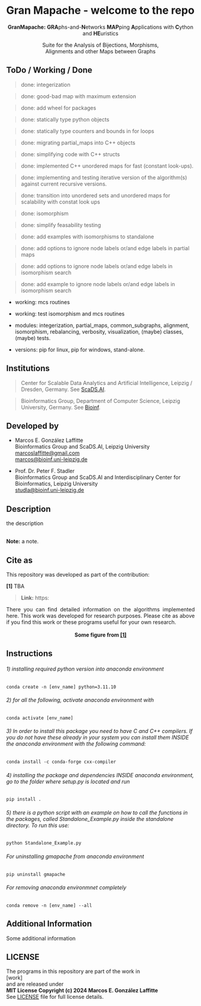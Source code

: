 # Gran Mapache - welcome to the repo

<p align="center">
<strong>GranMapache:</strong> <strong>GRA</strong>phs-and-<strong>N</strong>etworks <strong>MAP</strong>ping <strong>A</strong>pplications with <strong>C</strong>ython and <strong>HE</strong>uristics
</p>

<p align="center">
Suite for the Analysis of Bijections, Morphisms,<br/>
Alignments and other Maps between Graphs
</p>


## ToDo / Working / Done

> done: integerization

> done: good-bad map with maximum extension

> done: add wheel for packages

> done: statically type python objects

> done: statically type counters and bounds in for loops

> done: migrating partial_maps into C++ objects

> done: simplifying code with C++ structs

> done: implemented C++ unordered maps for fast (constant look-ups).

> done: implementing and testing iterative version of the algorithm(s) against current recursive versions.

> done: transition into unordered sets and unordered maps for scalability with constat look ups

> done: isomorphism

> done: simplify feasability testing

> done: add examples with isomorphisms to standalone

> done: add options to ignore node labels or/and edge labels in partial maps

> done: add options to ignore node labels or/and edge labels in isomorphism search

> done: add example to ignore node labels or/and edge labels in isomorphism search

- working: mcs routines

- working: test isomorphism and mcs routines

- modules: integerization, partial_maps, common_subgraphs, alignment, isomorphism, rebalancing, verbosity, visualization, (maybe) classes, (maybe) tests.

- versions: pip for linux, pip for windows, stand-alone.


## Institutions

> Center for Scalable Data Analytics and Artificial Intelligence, Leipzig / Dresden, Germany. See <a href="https://scads.ai/">ScaDS.AI</a>.<br/>

> Bioinformatics Group, Department of Computer Science, Leipzig University, Germany. See <a href="https://www.bioinf.uni-leipzig.de/">Bioinf</a>.<br/>

## Developed by

- Marcos E. González Laffitte<br/>
  Bioinformatics Group and ScaDS.AI, Leipzig University<br/>
  marcoslaffitte@gmail.com<br/>
  marcos@bioinf.uni-leipzig.de<br/>

- Prof. Dr. Peter F. Stadler<br/>
  Bioinformatics Group and ScaDS.AI and Interdisciplinary Center for Bioinformatics, Leipzig University<br/>
  studla@bioinf.uni-leipzig.de<br/>


## Description

<div align="justify">
the description
</div>
<br/>

**Note:** a note.

## Cite as

This repository was developed as part of the contribution:

**[1]** TBA
> **Link:** https:

<div align="justify">
There you can find detailed information on the algorithms implemented here. This work was developed for research purposes. Please cite as above if you find this work or these programs useful for your own research.
</div>
<br/>

<div align="center">
<strong>Some figure from <a href="link">[1]</a></strong><br/>
</div>



## Instructions

###### 1) installing required python version into anaconda environment
```
conda create -n [env_name] python=3.11.10
```
###### 2) for all the following, activate anaconda environment with
```
conda activate [env_name]
```
###### 3) In order to install this package you need to have C and C++ compilers. If you do not have these already in your system you can install them INSIDE the anaconda environment with the following command:
```
conda install -c conda-forge cxx-compiler
```
###### 4) installing the package and dependencies INSIDE anaconda environment, go to the folder where setup.py is located and run
```
pip install .
```
###### 5) there is a python script with an example on how to call the functions in the packages, called Standalone_Example.py inside the standalone directory. To run this use:
```
python Standalone_Example.py
```
###### For uninstalling gmapache from anaconda environment
```
pip uninstall gmapache
```
###### For removing anaconda environmnet completely
```
conda remove -n [env_name] --all
```



## Additional Information

Some additional information


## LICENSE

The programs in this repository are part of the work in<br/>
[work]<br/>
and are released under<br/>
<strong>MIT License Copyright (c) 2024 Marcos E. González Laffitte</strong><br/>
See <a href="./LICENSE">LICENSE</a> file for full license details.